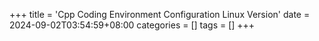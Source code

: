 +++
title = 'Cpp Coding Environment Configuration Linux Version'
date = 2024-09-02T03:54:59+08:00
categories = []
tags = []
+++
